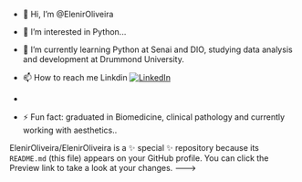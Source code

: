 - 👋 Hi, I’m @ElenirOliveira
- 👀 I’m interested in Python...
- 🌱 I’m currently learning Python at Senai and DIO, studying data analysis and development at Drummond University.

- 📫 How to reach me Linkdin [![LinkedIn](https://img.shields.io/badge/LinkedIn-0077B5?style=for-the-badge&logo=linkedin&logoColor=white)](https://www.linkedin.com/in/elenir-araújo-oliveira-208b6b167/)
-
- ⚡ Fun fact: graduated in Biomedicine, clinical pathology and currently working with aesthetics.. 

ElenirOliveira/ElenirOliveira is a ✨ special ✨ repository because its `README.md` (this file) appears on your GitHub profile.
You can click the Preview link to take a look at your changes.
--->
